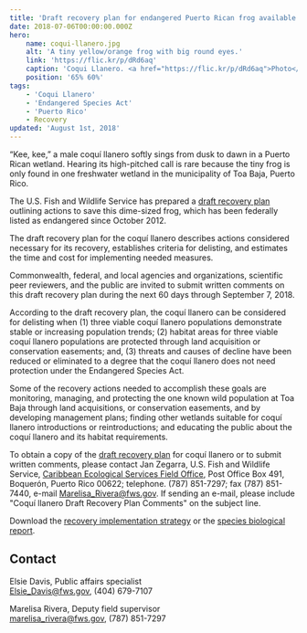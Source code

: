 ```yaml
---
title: 'Draft recovery plan for endangered Puerto Rican frog available'
date: 2018-07-06T00:00:00.000Z
hero:
    name: coqui-llanero.jpg
    alt: 'A tiny yellow/orange frog with big round eyes.'
    link: 'https://flic.kr/p/dRd6aq'
    caption: 'Coqui Llanero. <a href="https://flic.kr/p/dRd6aq">Photo</a> by <a href="https://www.flickr.com/photos/ljvillanueva/">Luis J. Villanueva</a> <a href="https://creativecommons.org/licenses/by-nc-sa/2.0/#">CC BY-NC-SA 2.0.</a>'
    position: '65% 60%'
tags:
    - 'Coqui Llanero'
    - 'Endangered Species Act'
    - 'Puerto Rico'
    - Recovery
updated: 'August 1st, 2018'
---
```


“Kee, kee,” a male coquí llanero softly sings from dusk to dawn in a Puerto Rican wetland.  Hearing its high-pitched call is rare because the tiny frog is only found in one freshwater wetland in the municipality of Toa Baja, Puerto Rico.  

The U.S. Fish and Wildlife Service has prepared a [draft recovery plan](/pdf/recovery-plan/coqui-llanero-draft.pdf) outlining actions to save this dime-sized frog, which has been federally listed as endangered since October 2012.

The draft recovery plan for the coquí llanero describes actions considered necessary for its recovery, establishes criteria for delisting, and estimates the time and cost for implementing needed measures.

Commonwealth, federal, and local agencies and organizations, scientific peer reviewers, and the public are invited to submit written comments on this draft recovery plan during the next 60 days through September 7, 2018.

According to the draft recovery plan, the coquí llanero can be considered for delisting when (1)
three viable coquí llanero populations demonstrate stable or increasing population trends; (2) habitat areas for three viable coquí llanero populations are protected through land acquisition or conservation easements; and, (3) threats and causes of decline have been reduced or eliminated to a degree that the coquí llanero does not need protection under the Endangered Species Act.

Some of the recovery actions needed to accomplish these goals are monitoring, managing, and protecting the one known wild population at Toa Baja through land acquisitions, or conservation easements, and by developing management plans; finding other wetlands suitable for coquí llanero introductions or reintroductions; and educating the public about the coquí llanero and its habitat requirements.

To obtain a copy of the [draft recovery plan](/pdf/recovery-plan/coqui-llanero-draft.pdf) for coquí llanero or to submit written comments, please contact Jan Zegarra, U.S. Fish and Wildlife Service, [Caribbean Ecological Services Field Office](https://www.fws.gov/caribbean/ES/), Post Office Box 491, Boquerón, Puerto Rico 00622; telephone. (787) 851-7297; fax (787) 851-7440, e-mail Marelisa_Rivera@fws.gov.  If sending an e-mail, please include "Coquí llanero Draft Recovery Plan Comments" on the subject line.

Download the [recovery implementation strategy](/pdf/recovery-plan/coqui-llanero-recovery-implementation-strategy.pdf) or the [species biological report](/pdf/recovery-plan/coqui-llanero-species-biological-report.pdf).

## Contact

Elsie Davis, Public affairs specialist  
[Elsie_Davis@fws.gov](mailto:Elsie_Davis@fws.gov), (404) 679-7107

Marelisa Rivera, Deputy field supervisor  
[marelisa_rivera@fws.gov](mailto:marelisa_rivera@fws.gov), (787) 851-7297
